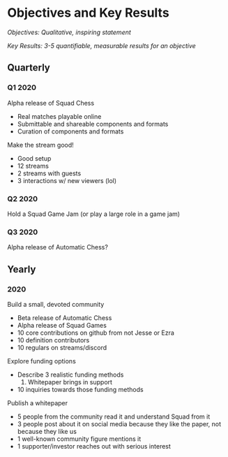 # Objectives and Key Results
_Objectives: Qualitative, inspiring statement_

_Key Results: 3-5 quantifiable, measurable results for an objective_

## Quarterly
### Q1 2020
Alpha release of Squad Chess
- Real matches playable online
- Submittable and shareable components and formats
- Curation of components and formats

Make the stream good!
- Good setup
- 12 streams
- 2 streams with guests
- 3 interactions w/ new viewers (lol)

### Q2 2020
Hold a Squad Game Jam (or play a large role in a game jam)

### Q3 2020
Alpha release of Automatic Chess?

## Yearly
### 2020
Build a small, devoted community
- Beta release of Automatic Chess
- Alpha release of Squad Games
- 10 core contributions on github from not Jesse or Ezra
- 10 definition contributors
- 10 regulars on streams/discord

Explore funding options
- Describe 3 realistic funding methods
  1. Whitepaper brings in support
- 10 inquiries towards those funding methods

Publish a whitepaper
- 5 people from the community read it and understand Squad from it
- 3 people post about it on social media because they like the paper, not because they like us
- 1 well-known community figure mentions it
- 1 supporter/investor reaches out with serious interest
